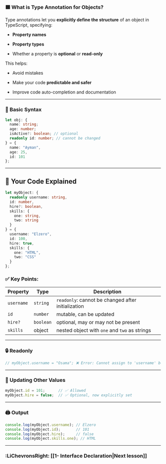 ### 🟩 What is Type Annotation for Objects?

Type annotations let you **explicitly define the structure** of an object in TypeScript, specifying:

- **Property names**
    
- **Property types**
    
- Whether a property is **optional** or **read-only**


This helps:

- Avoid mistakes
    
- Make your code **predictable and safer**
    
- Improve code auto-completion and documentation


---

### 🧱 Basic Syntax

```ts
let obj: {
  name: string;
  age: number;
  isActive?: boolean; // optional
  readonly id: number; // cannot be changed
} = {
  name: "Ayman",
  age: 25,
  id: 101
};
```

---

## 🧪 Your Code Explained

```ts
let myObject: {
  readonly username: string,
  id: number,
  hire?: boolean,
  skills: {
    one: string,
    two: string
  }
} = {
  username: "Elzero",
  id: 100,
  hire: true,
  skills: {
    one: "HTML",
    two: "CSS"
  }
};
```

### ✅ Key Points:

|Property|Type|Description|
|---|---|---|
|`username`|`string`|`readonly`: cannot be changed after initialization|
|`id`|`number`|mutable, can be updated|
|`hire?`|`boolean`|optional, may or may not be present|
|`skills`|object|nested object with `one` and `two` as strings|

---

### 🔒 Readonly

```ts
// myObject.username = "Osama"; ❌ Error: Cannot assign to 'username' because it is a read-only property
```

---

### 🔄 Updating Other Values

```ts
myObject.id = 101;      // ✅ Allowed
myObject.hire = false;  // ✅ Optional, now explicitly set
```

---

### 🖨️ Output

```ts
console.log(myObject.username); // Elzero
console.log(myObject.id);       // 101
console.log(myObject.hire);     // false
console.log(myObject.skills.one); // HTML
```

---

### **:LiChevronsRight: [[1- Interface Declaration|Next lesson]]** 
